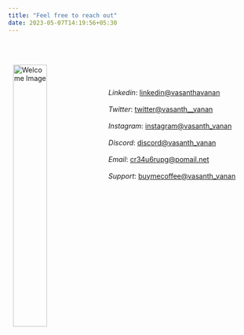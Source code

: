```yaml
---
title: "Feel free to reach out"
date: 2023-05-07T14:19:56+05:30
---
```



<br><br>

<div style="text-align:left">
    <img src="https://lh3.googleusercontent.com/pw/AIL4fc-ELlX34FDNvVOiZtxym-29dqBr8v861Pr5fvuCRZrLMjAkmjwiZTRARaxQzTdftoOcCdki1aJqhFjcGdOu75yhIlf0ByYeoWqRLDGG-rWK7hZg27eAQCTUlHZECWfGamT6yFTvSF7x9gGeiy8Md85g=w420-h420-s-no?authuser=1" alt="Welcome Image" style="float:left; width: 37%; margin-left: 10px;"/>
</div>

<br><br>

 &nbsp; *Linkedin*: <a href="https://www.linkedin.com/in/vasanthavanan/" target="_blank">linkedin@vasanthavanan</a> <br><br>
 &nbsp; *Twitter*: <a href="http://twitter.com/vasanth__vanan" target="_blank">twitter@vasanth__vanan</a> <br><br>
 &nbsp; *Instagram*: <a href="http://instagram.com/vasanth_vanan/" target="_blank">instagram@vasanth_vanan</a> <br><br>
 &nbsp; *Discord*: <a href="http://discord.com/users/vasanth.vanan" target="_blank">discord@vasanth_vanan</a> <br><br>
 &nbsp; *Email*: <a href="mailto:cr34u6rupg@pomail.net" target="_blank">cr34u6rupg@pomail.net</a> <br><br>
 &nbsp; *Support*: <a href="http://buymeacoffee.com/vasanth.vanan" target="_blank">buymecoffee@vasanth_vanan</a> 
